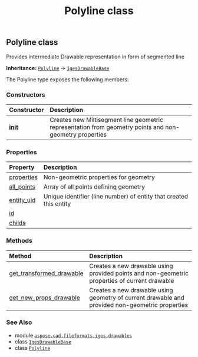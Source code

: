 ﻿---
title: Polyline class
second_title: Aspose.CAD for Python via .NET API References
description: 
type: docs
weight: 60
url: /python-net/aspose.cad.fileformats.iges.drawables/polyline/
is_root: false
---

## Polyline class

Provides intermediate Drawable representation in form of segmented line



**Inheritance:** [`Polyline`](/cad/python-net/aspose.cad.fileformats.iges.drawables/polyline) → 
[`IgesDrawableBase`](/cad/python-net/aspose.cad.fileformats.iges.drawables/igesdrawablebase)



The Polyline type exposes the following members:

### Constructors
| Constructor | Description |
| :- | :- |
| [__init__](/cad/python-net/aspose.cad.fileformats.iges.drawables/polyline/__init__/#aspose.cad.fileformats.iges.drawables.IDrawableProperties-list) | Creates new Miltisegment line geometric representation from geometry points and non-geometry properties |


### Properties
| Property | Description |
| :- | :- |
| [properties](/cad/python-net/aspose.cad.fileformats.iges.drawables/polyline/properties) | Non-geometric properties for geometry |
| [all_points](/cad/python-net/aspose.cad.fileformats.iges.drawables/polyline/all_points) | Array of all points defining geometry |
| [entity_uid](/cad/python-net/aspose.cad.fileformats.iges.drawables/polyline/entity_uid) | Unique identifier (line number) of entity that created this entity |
| [id](/cad/python-net/aspose.cad.fileformats.iges.drawables/polyline/id) |  |
| [childs](/cad/python-net/aspose.cad.fileformats.iges.drawables/polyline/childs) |  |


### Methods
| Method | Description |
| :- | :- |
| [get_transformed_drawable](/cad/python-net/aspose.cad.fileformats.iges.drawables/polyline/get_transformed_drawable/#list) | Creates a new drawable using provided points and non-geometric properties of current drawable |
| [get_new_props_drawable](/cad/python-net/aspose.cad.fileformats.iges.drawables/polyline/get_new_props_drawable/#aspose.cad.fileformats.iges.drawables.IDrawableProperties) | Creates a new drawable using geometry of current drawable and provided non-geometric properties |



### See Also
* module [`aspose.cad.fileformats.iges.drawables`](..)
* class [`IgesDrawableBase`](/cad/python-net/aspose.cad.fileformats.iges.drawables/igesdrawablebase)
* class [`Polyline`](/cad/python-net/aspose.cad.fileformats.iges.drawables/polyline)
